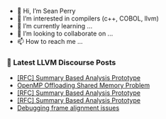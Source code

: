 - 👋 Hi, I’m Sean Perry
- 👀 I’m interested in compilers (c++, COBOL, llvm)
- 🌱 I’m currently learning ...
- 💞️ I’m looking to collaborate on ...
- 📫 How to reach me ...

<!---
s66perry/s66perry is a ✨ special ✨ repository because its `README.md` (this file) appears on your GitHub profile.
You can click the Preview link to take a look at your changes.
--->
### 📕 Latest LLVM Discourse Posts

<!-- DISCOURSE-LLVM:START -->
- [[RFC] Summary Based Analysis Prototype](https://discourse.llvm.org/t/rfc-summary-based-analysis-prototype/85945?page=2#post_23)
- [OpenMP Offloading Shared Memory Problem](https://discourse.llvm.org/t/openmp-offloading-shared-memory-problem/86164#post_1)
- [[RFC] Summary Based Analysis Prototype](https://discourse.llvm.org/t/rfc-summary-based-analysis-prototype/85945?page=2#post_22)
- [[RFC] Summary Based Analysis Prototype](https://discourse.llvm.org/t/rfc-summary-based-analysis-prototype/85945?page=2#post_21)
- [Debugging frame alignment issues](https://discourse.llvm.org/t/debugging-frame-alignment-issues/86155#post_5)
<!-- DISCOURSE-LLVM:END -->
